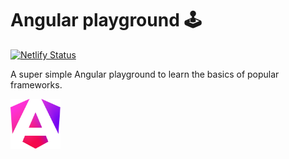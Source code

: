 # Angular playground 🕹️

[![Netlify Status](https://api.netlify.com/api/v1/badges/2d379342-57cd-44ee-acc0-47be6e1e7491/deploy-status)](https://app.netlify.com/sites/quiz-angular-0767da/deploys)

A super simple Angular playground to learn the basics of popular frameworks.

<img src="../../.github/resources/angular.svg" alt="Angular logo" width="80" height="80">
